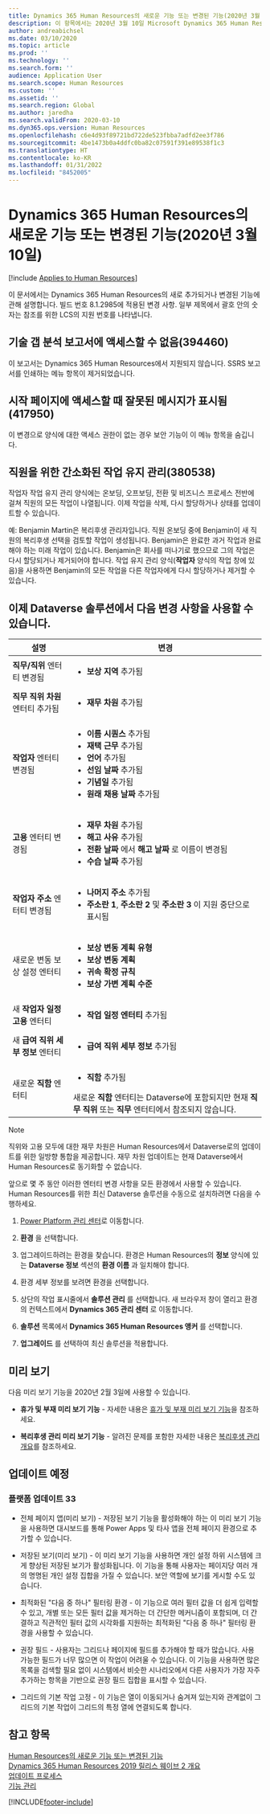 ```yaml
---
title: Dynamics 365 Human Resources의 새로운 기능 또는 변경된 기능(2020년 3월 10일)
description: 이 항목에서는 2020년 3월 10일 Microsoft Dynamics 365 Human Resources의 새로 추가되거나 변경된 기능에 관해 설명합니다.
author: andreabichsel
ms.date: 03/10/2020
ms.topic: article
ms.prod: ''
ms.technology: ''
ms.search.form: ''
audience: Application User
ms.search.scope: Human Resources
ms.custom: ''
ms.assetid: ''
ms.search.region: Global
ms.author: jaredha
ms.search.validFrom: 2020-03-10
ms.dyn365.ops.version: Human Resources
ms.openlocfilehash: c6e4d93f89721bd722de523fbba7adfd2ee3f786
ms.sourcegitcommit: 4be1473b0a4ddfc0ba82c07591f391e89538f1c3
ms.translationtype: HT
ms.contentlocale: ko-KR
ms.lasthandoff: 01/31/2022
ms.locfileid: "8452005"
---
```

# <a name="whats-new-or-changed-in-dynamics-365-human-resources-march-10-2020"></a>Dynamics 365 Human Resources의 새로운 기능 또는 변경된 기능(2020년 3월 10일)

[!include [Applies to Human Resources](../includes/applies-to-hr.md)]



이 문서에서는 Dynamics 365 Human Resources의 새로 추가되거나 변경된 기능에 관해 설명합니다. 빌드 번호 8.1.2985에 적용된 변경 사항. 일부 제목에서 괄호 안의 숫자는 참조를 위한 LCS의 지원 번호를 나타냅니다.

## <a name="cant-access-skill-gap-analysis-report-394460"></a>기술 갭 분석 보고서에 액세스할 수 없음(394460)

이 보고서는 Dynamics 365 Human Resources에서 지원되지 않습니다. SSRS 보고서를 인쇄하는 메뉴 항목이 제거되었습니다.

## <a name="incorrect-message-accessing-the-getting-started-page-417950"></a>시작 페이지에 액세스할 때 잘못된 메시지가 표시됨(417950)

이 변경으로 양식에 대한 액세스 권한이 없는 경우 보안 기능이 이 메뉴 항목을 숨깁니다.

## <a name="streamlined-task-maintenance-for-employees-380538"></a>직원을 위한 간소화된 작업 유지 관리(380538)

작업자 작업 유지 관리 양식에는 온보딩, 오프보딩, 전환 및 비즈니스 프로세스 전반에 걸쳐 직원의 모든 작업이 나열됩니다. 이제 작업을 삭제, 다시 할당하거나 상태를 업데이트할 수 있습니다.

예: Benjamin Martin은 복리후생 관리자입니다. 직원 온보딩 중에 Benjamin이 새 직원의 복리후생 선택을 검토할 작업이 생성됩니다. Benjamin은 완료한 과거 작업과 완료해야 하는 미래 작업이 있습니다. Benjamin은 회사를 떠나기로 했으므로 그의 작업은 다시 할당되거나 제거되어야 합니다. 작업 유지 관리 양식(**작업자** 양식의 작업 창에 있음)을 사용하면 Benjamin의 모든 작업을 다른 작업자에게 다시 할당하거나 제거할 수 있습니다.  

## <a name="dataverse-solution-is-now-available-with-the-following-changes"></a>이제 Dataverse 솔루션에서 다음 변경 사항을 사용할 수 있습니다.

| 설명 | 변경 |
| --- | --- |
| **직무/직위** 엔터티 변경됨 | <ul><li>**보상 지역** 추가됨</li>|
| **직무 직위 차원** 엔터티 추가됨 | <ul><li>**재무 차원** 추가됨</li>
| **작업자** 엔터티 변경됨 | <ul><li>**이름 시퀀스** 추가됨</li><li>**재택 근무** 추가됨</li><li>**언어** 추가됨</li><li>**선임 날짜** 추가됨</li><li>**기념일** 추가됨</li><li>**원래 채용 날짜** 추가됨</li></ul> |
| **고용** 엔터티 변경됨 | <ul><li>**재무 차원** 추가됨</li><li>**해고 사유** 추가됨</li><li>**전환 날짜** 에서 **해고 날짜** 로 이름이 변경됨</li><li>**수습 날짜** 추가됨</li></ul> |
| **작업자 주소** 엔터티 변경됨 | <ul><li>**나머지 주소** 추가됨</li><li>**주소란 1**, **주소란 2** 및 **주소란 3** 이 지원 중단으로 표시됨</li></ul> |
| 새로운 변동 보상 설정 엔터티 | <ul><li>**보상 변동 계획 유형**</li><li>**보상 변동 계획**</li><li>**귀속 확정 규칙**</li><li>**보상 가변 계획 수준**</li></ul> |
| 새 **작업자 일정 고용** 엔터티 | <ul><li>**작업 일정 엔터티** 추가됨</li></ul> |
| 새 **급여 직위 세부 정보** 엔터티 | <ul><li>**급여 직위 세부 정보** 추가됨</li></ul> |
| 새로운 **직함** 엔터티 | <ul><li>**직함** 추가됨</li></ul> 새로운 **직함** 엔터티는 Dataverse에 포함되지만 현재 **직무 직위** 또는 **직무** 엔터티에서 참조되지 않습니다. |

> [!NOTE]
> 직위와 고용 모두에 대한 재무 차원은 Human Resources에서 Dataverse로의 업데이트를 위한 일방향 통합을 제공합니다. 재무 차원 업데이트는 현재 Dataverse에서 Human Resources로 동기화할 수 없습니다.

앞으로 몇 주 동안 이러한 엔터티 변경 사항을 모든 환경에서 사용할 수 있습니다. Human Resources를 위한 최신 Dataverse 솔루션을 수동으로 설치하려면 다음을 수행하세요.

1.  [Power Platform 관리 센터](https://admin.powerplatform.microsoft.com)로 이동합니다.

2.  **환경** 을 선택합니다.

3.  업그레이드하려는 환경을 찾습니다. 환경은 Human Resources의 **정보** 양식에 있는 **Dataverse 정보** 섹션의 **환경 이름** 과 일치해야 합니다.

4.  환경 세부 정보를 보려면 환경을 선택합니다.

5.  상단의 작업 표시줄에서 **솔루션 관리** 를 선택합니다. 새 브라우저 창이 열리고 환경의 컨텍스트에서 **Dynamics 365 관리 센터** 로 이동합니다.

6.  **솔루션** 목록에서 **Dynamics 365 Human Resources 앵커** 를 선택합니다.

7.  **업그레이드** 를 선택하여 최신 솔루션을 적용합니다.

## <a name="in-preview"></a>미리 보기

다음 미리 보기 기능을 2020년 2월 3일에 사용할 수 있습니다.

- **휴가 및 부재 미리 보기 기능** - 자세한 내용은 [휴가 및 부재 미리 보기 기능](hr-leave-and-absence-overview.md?leave-and-absence-preview-features)을 참조하세요.

- **복리후생 관리 미리 보기 기능** - 알려진 문제를 포함한 자세한 내용은 [복리후생 관리 개요](hr-benefits-management-overview.md)를 참조하세요.

## <a name="coming-soon"></a>업데이트 예정

### <a name="platform-update-33"></a>플랫폼 업데이트 33

- 전체 페이지 앱(미리 보기) - 저장된 보기 기능을 활성화해야 하는 이 미리 보기 기능을 사용하면 대시보드를 통해 Power Apps 및 타사 앱을 전체 페이지 환경으로 추가할 수 있습니다.

- 저장된 보기(미리 보기) - 이 미리 보기 기능을 사용하면 개인 설정 하위 시스템에 크게 향상된 저장된 보기가 활성화됩니다. 이 기능을 통해 사용자는 페이지당 여러 개의 명명된 개인 설정 집합을 가질 수 있습니다. 보안 역할에 보기를 게시할 수도 있습니다.

- 최적화된 "다음 중 하나" 필터링 환경 - 이 기능으로 여러 필터 값을 더 쉽게 입력할 수 있고, 개별 또는 모든 필터 값을 제거하는 더 간단한 메커니즘이 포함되며, 더 간결하고 직관적인 필터 값의 시각화를 지원하는 최적화된 "다음 중 하나" 필터링 환경을 사용할 수 있습니다.

- 권장 필드 - 사용자는 그리드나 페이지에 필드를 추가해야 할 때가 많습니다. 사용 가능한 필드가 너무 많으면 이 작업이 어려울 수 있습니다. 이 기능을 사용하면 많은 목록을 검색할 필요 없이 시스템에서 비슷한 시나리오에서 다른 사용자가 가장 자주 추가하는 항목을 기반으로 권장 필드 집합을 표시할 수 있습니다.

- 그리드의 기본 작업 고정 - 이 기능은 열이 이동되거나 숨겨져 있는지와 관계없이 그리드의 기본 작업이 그리드의 특정 열에 연결되도록 합니다.

## <a name="see-also"></a>참고 항목

[Human Resources의 새로운 기능 또는 변경된 기능](hr-admin-whats-new.md)</br>
[Dynamics 365 Human Resources 2019 릴리스 웨이브 2 개요](/dynamics365-release-plan/2019wave2/dynamics365-human-resources/)</br>
[업데이트 프로세스](hr-admin-setup-update-process.md)</br>
[기능 관리](hr-admin-manage-features.md)

[!INCLUDE[footer-include](../includes/footer-banner.md)]